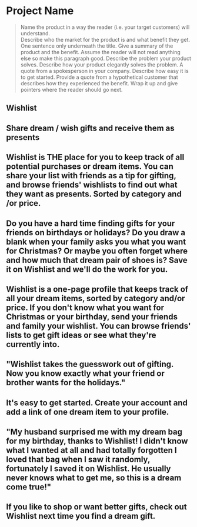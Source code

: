 # Project Name #

<!-- 
> This material was originally posted [here](http://www.quora.com/What-is-Amazons-approach-to-product-development-and-product-management). It is reproduced here for posterities sake.

There is an approach called "working backwards" that is widely used at Amazon. They work backwards from the customer, rather than starting with an idea for a product and trying to bolt customers onto it. While working backwards can be applied to any specific product decision, using this approach is especially important when developing new products or features.

For new initiatives a product manager typically starts by writing an internal press release announcing the finished product. The target audience for the press release is the new/updated product's customers, which can be retail customers or internal users of a tool or technology. Internal press releases are centered around the customer problem, how current solutions (internal or external) fail, and how the new product will blow away existing solutions.

If the benefits listed don't sound very interesting or exciting to customers, then perhaps they're not (and shouldn't be built). Instead, the product manager should keep iterating on the press release until they've come up with benefits that actually sound like benefits. Iterating on a press release is a lot less expensive than iterating on the product itself (and quicker!).

If the press release is more than a page and a half, it is probably too long. Keep it simple. 3-4 sentences for most paragraphs. Cut out the fat. Don't make it into a spec. You can accompany the press release with a FAQ that answers all of the other business or execution questions so the press release can stay focused on what the customer gets. My rule of thumb is that if the press release is hard to write, then the product is probably going to suck. Keep working at it until the outline for each paragraph flows. 

Oh, and I also like to write press-releases in what I call "Oprah-speak" for mainstream consumer products. Imagine you're sitting on Oprah's couch and have just explained the product to her, and then you listen as she explains it to her audience. That's "Oprah-speak", not "Geek-speak".

Once the project moves into development, the press release can be used as a touchstone; a guiding light. The product team can ask themselves, "Are we building what is in the press release?" If they find they're spending time building things that aren't in the press release (overbuilding), they need to ask themselves why. This keeps product development focused on achieving the customer benefits and not building extraneous stuff that takes longer to build, takes resources to maintain, and doesn't provide real customer benefit (at least not enough to warrant inclusion in the press release).
 -->
 > Name the product in a way the reader (i.e. your target customers) will understand.  
 > Describe who the market for the product is and what benefit they get. One sentence only underneath the title.
 > Give a summary of the product and the benefit. Assume the reader will not read anything else so make this paragraph good.
 > Describe the problem your product solves.
 > Describe how your product elegantly solves the problem.
 > A quote from a spokesperson in your company.
 > Describe how easy it is to get started.
 > Provide a quote from a hypothetical customer that describes how they experienced the benefit.
 > Wrap it up and give pointers where the reader should go next.




## Wishlist ##

## Share dream / wish gifts and receive them as presents ##

## Wishlist is THE place for you to keep track of all potential purchases or dream items. You can share your list with friends as a tip for gifting, and browse friends' wishlists to find out what they want as presents. Sorted by category and /or price. ##

## Do you have a hard time finding gifts for your friends on birthdays or holidays? Do you draw a blank when your family asks you what you want for Christmas? Or maybe you often forget where and how much that dream pair of shoes is? Save it on Wishlist and we'll do the work for you. ##

## Wishlist is a one-page profile that keeps track of all your dream items, sorted by category and/or price. If you don't know what you want for Christmas or your birthday, send your friends and family your wishlist. You can browse friends' lists to get gift ideas or see what they're currently into. ##

## "Wishlist takes the guesswork out of gifting. Now you know exactly what your friend or brother wants for the holidays." ##

## It's easy to get started. Create your account and add a link of one dream item to your profile. ##

## "My husband surprised me with my dream bag for my birthday, thanks to Wishlist! I didn't know what I wanted at all and had totally forgotten I loved that bag when I saw it randomly, fortunately I saved it on Wishlist. He usually never knows what to get me, so this is a dream come true!" ##

## If you like to shop or want better gifts, check out Wishlist next time you find a dream gift. ##
